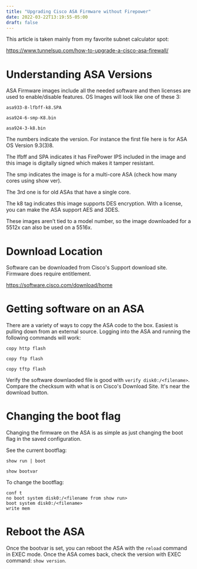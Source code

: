 ```yaml
---
title: "Upgrading Cisco ASA Firmware without Firepower"
date: 2022-03-22T13:19:55-05:00
draft: false
---
```


This article is taken mainly from my favorite subnet calculator spot:  

https://www.tunnelsup.com/how-to-upgrade-a-cisco-asa-firewall/



# Understanding ASA Versions

ASA Firmware images include all the needed software and then licenses are used to enable/disable features.  OS Images will look like one of these 3:

`asa933-8-lfbff-k8.SPA`

`asa924-6-smp-K8.bin`

`asa924-3-k8.bin`

The numbers indicate the version. For instance the first file here is for ASA OS Version 9.3(3)8.

The lfbff and SPA indicates it has FirePower IPS included in the image and this image is digitally signed which makes it tamper resistant.

The smp indicates the image is for a multi-core ASA (check how many cores using show ver).

The 3rd one is for old ASAs that have a single core.

The k8 tag indicates this image supports DES encryption. With a license, you can make the ASA support AES and 3DES.

These images aren’t tied to a model number, so the image downloaded for a 5512x can also be used on a 5516x.

# Download Location

Software can be downloaded from Cisco's Support download site.  Firmware does require entitlement.

https://software.cisco.com/download/home


# Getting software on an ASA

There are a variety of ways to copy the ASA code to the box.  Easiest is pulling down from an external source.  Logging into the ASA and running the following commands will work:

`copy http flash`

`copy ftp flash`

`copy tftp flash`

Verify the software downlaoded  file is good with `verify disk0:/<filename>`.  Compare the checksum with what is on Cisco's Download Site.  It's near the download button.

# Changing the boot flag

Changing the firmware on the ASA is as simple as just changing the boot flag in the saved configuration.

See the current bootflag:

`show run | boot`

`show bootvar`

To change the bootflag:
```
conf t
no boot system disk0:/<filename from show run>
boot system disk0:/<filename>
write mem
```

# Reboot the ASA

Once the bootvar is set, you can reboot the ASA with the `reload` command in EXEC mode.  Once the ASA comes back, check the version with EXEC command:  `show version`.